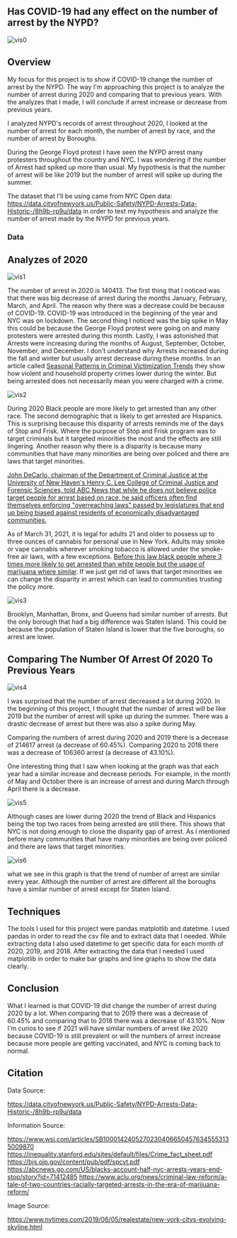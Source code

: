 ## Has COVID-19 had any effect on the number of arrest by the NYPD?

![vis0](/nyc2.jpg)

## Overview
My focus for this project is to show if COVID-19 change the number of arrest by the NYPD. The way I'm approaching this project is to analyze the number of arrest during 2020 and comparing that to previous years. With the analyzes that I made, I will conclude if arrest increase or decrease from previous years. 

I analyzed NYPD's records of arrest throughout 2020, I looked at the number of arrest for each month, the number of arrest by race, and the number of arrest by Boroughs. 

During the George Floyd protest I have seen the NYPD arrest many protesters throughout the country and NYC. I was wondering if the number of Arrest had spiked up more than usual. My hypothesis is that the number of arrest will be like 2019 but the number of arrest will spike up during the summer. 

The dataset that I'll be using came from NYC Open data: https://data.cityofnewyork.us/Public-Safety/NYPD-Arrests-Data-Historic-/8h9b-rp9u/data in order to test my hypothesis and analyze the number of arrest made by the NYPD for previous years.



### Data
## Analyzes of 2020

![vis1](/graph2.jpg)

The number of arrest in 2020 is 140413. The first thing that I noticed was that there was big decrease of arrest during the months January, February, March, and April. The reason why there was a decrease could be because of COVID-19. COVID-19 was introduced in the beginning of the year and NYC was on lockdown. The second thing I noticed was the big spike in May this could be because the George Floyd protest were going on and many protesters were arrested during this month. Lastly, I was astonished that Arrests were increasing during the months of August, September, October, November, and December. I don't understand why Arrests increased during the fall and winter but usually arrest decrease during these months. In an article called [Seasonal Patterns in Criminal Victimization Trends](https://bjs.ojp.gov/content/pub/pdf/spcvt.pdf) they show how violent and household property crimes lower during the winter. But being arrested does not necessarily mean you were charged with a crime.

![vis2](/race_graph3.jpg)

During 2020 Black people are more likely to get arrested than any other race. The second demographic that is likely to get arrested are Hispanics. This is surprising because this disparity of arrests reminds me of the days of Stop and Frisk. Where the purpose of Stop and Frisk program was to target criminals but it targeted minorities the most and the effects are still lingering. Another reason why there is a disparity is because many communities that have many minorities are being over policed and there are laws that target minorities.

[John DeCarlo, chairman of the Department of Criminal Justice at the University of New Haven's Henry C. Lee College of Criminal Justice and Forensic Sciences, told ABC News that while he does not believe police target people for arrest based on race, he said officers often find themselves enforcing "overreaching laws" passed by legislatures that end up being biased against residents of economically disadvantaged communities.](https://abcnews.go.com/US/blacks-account-half-nyc-arrests-years-end-stop/story?id=71412485)

As of March 31, 2021, it is legal for adults 21 and older to possess up to three ounces of cannabis for personal use in New York. Adults may smoke or vape cannabis wherever smoking tobacco is allowed under the smoke-free air laws, with a few exceptions. [Before this law black people where 3 times more likely to get arrested than white people but the usage of marijuana where similar](https://www.aclu.org/news/criminal-law-reform/a-tale-of-two-countries-racially-targeted-arrests-in-the-era-of-marijuana-reform/).
If we just get rid of laws that target minorities we can change the disparity in arrest which can lead to communities trusting the policy more.


![vis3](/graph1.jpg)

Brooklyn, Manhattan, Bronx, and Queens had similar number of arrests. But the only borough that had a big difference was Staten Island. This could be because the population of Staten Island is lower that the five boroughs, so arrest are lower.


## Comparing The Number Of Arrest Of 2020 To Previous Years

![vis4](/graph4.jpg)

I was surprised that the number of arrest decreased a lot during 2020. In the beginning of this project, I thought that the number of arrest will be like 2019 but the number of arrest will spike up during the summer. There was a drastic decrease of arrest but there was also a spike during May. 

Comparing the numbers of arrest during 2020 and 2019 there is a decrease of 214617 arrest (a decrease of 60.45%). 
Comparing 2020 to 2018 there was a decrease of 106360 arrest (a decrease of 43.10%).

One interesting thing that I saw when looking at the graph was that each year had a similar increase and decrease periods. For example, in the month of May and October there is an increase of arrest and during March through April there is a decrease. 



![vis5](/graph5.jpg)

Although cases are lower during 2020 the trend of Black and Hispanics being the top two races from being arrested are still there. This shows that NYC is not doing enough to close the disparity gap of arrest. As I mentioned before many communities that have many minorities are being over policed and there are laws that target minorities.


![vis6](/graph6.jpg)

what we see in this graph is that the trend of number of arrest are similar every year. Although the number of arrest are different all the boroughs have a similar number of arrest except for Staten Island.


## Techniques

The tools I used for this project were pandas matplotlib and datetime. I used pandas in order to read the csv file and to extract data that I needed. While extracting data I also used datetime to get specific data for each month of 2020, 2019, and 2018. After extracting the data that I needed I used matplotlib in order to make bar graphs and line graphs to show the data clearly.


## Conclusion

What I learned is that COVID-19 did change the number of arrest during 2020 by a lot. When comparing that to 2019 there was a decrease of 60.45% and comparing that to 2018 there was a decrease of 43.10%. Now I'm curios to see if 2021 will have similar numbers of arrest like 2020 because COVID-19 is still prevalent or will the numbers of arrest increase because more people are getting vaccinated, and NYC is coming back to normal.


## Citation

Data Source:

https://data.cityofnewyork.us/Public-Safety/NYPD-Arrests-Data-Historic-/8h9b-rp9u/data

Information Source:

https://www.wsj.com/articles/SB10001424052702304066504576345553135009870
https://inequality.stanford.edu/sites/default/files/Crime_fact_sheet.pdf
https://bjs.ojp.gov/content/pub/pdf/spcvt.pdf
https://abcnews.go.com/US/blacks-account-half-nyc-arrests-years-end-stop/story?id=71412485
https://www.aclu.org/news/criminal-law-reform/a-tale-of-two-countries-racially-targeted-arrests-in-the-era-of-marijuana-reform/

Image Source:

https://www.nytimes.com/2019/06/05/realestate/new-york-citys-evolving-skyline.html

